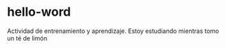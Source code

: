 # hello-word
Actividad de entrenamiento y aprendizaje.
Estoy estudiando mientras tomo un té de limón
